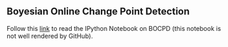 ## Boyesian Online Change Point Detection

Follow this [link](http://nbviewer.ipython.org/github/aregzz/event_segmentation/blob/master/bocpd/bayesian_online_change_point_detection.ipynb) to read the IPython Notebook on BOCPD (this notebook is not well rendered by GitHub).
